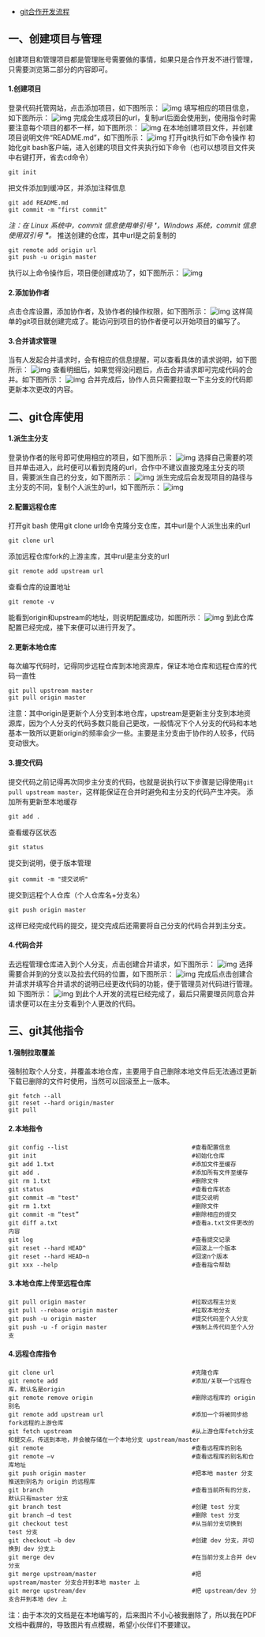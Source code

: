 - [git合作开发流程](https://www.cnblogs.com/jzcn/p/15109406.html)



## 一、创建项目与管理

创建项目和管理项目都是管理账号需要做的事情，如果只是合作开发不进行管理，只需要浏览第二部分的内容即可。

#### 1.创建项目

登录代码托管网站，点击添加项目，如下图所示：
 ![img](https://img2020.cnblogs.com/blog/2406897/202108/2406897-20210806164123719-1079184208.png)
 填写相应的项目信息，如下图所示：
 ![img](https://img2020.cnblogs.com/blog/2406897/202108/2406897-20210806164154062-738652253.png)
 完成会生成项目的url，复制url后面会使用到，使用指令时需要注意每个项目的都不一样，如下图所示：
 ![img](https://img2020.cnblogs.com/blog/2406897/202108/2406897-20210806164258611-2081032250.png)
 在本地创建项目文件，并创建项目说明文件“README.md”，如下图所示：
 ![img](https://img2020.cnblogs.com/blog/2406897/202108/2406897-20210806164321362-2035979971.png)
 打开git执行如下命令操作
 初始化git bash客户端，进入创建的项目文件夹执行如下命令（也可以想项目文件夹中右键打开，省去cd命令）

```
git init
```

把文件添加到缓冲区，并添加注释信息

```
git add README.md
git commit -m "first commit"
```

*注：在 Linux 系统中，commit 信息使用单引号 **'**，Windows 系统，commit 信息使用双引号 **"**。*
 推送创建的仓库，其中url是之前复制的

```
git remote add origin url
git push -u origin master
```

执行以上命令操作后，项目便创建成功了，如下图所示：
 ![img](https://img2020.cnblogs.com/blog/2406897/202108/2406897-20210806164436403-442707056.png)

#### 2.添加协作者

点击仓库设置，添加协作者，及协作者的操作权限，如下图所示：
 ![img](https://img2020.cnblogs.com/blog/2406897/202108/2406897-20210806164515970-306952726.png)
 这样简单的git项目就创建完成了。能访问到项目的协作者便可以开始项目的编写了。

#### 3.合并请求管理

当有人发起合并请求时，会有相应的信息提醒，可以查看具体的请求说明，如下图所示：
 ![img](https://img2020.cnblogs.com/blog/2406897/202108/2406897-20210806164558056-1612059261.png)
 查看明细后，如果觉得没问题后，点击合并请求即可完成代码的合并。如下图所示：
 ![img](https://img2020.cnblogs.com/blog/2406897/202108/2406897-20210806164640337-952125098.png)
 合并完成后，协作人员只需要拉取一下主分支的代码即更新本次更改的内容。

## 二、git仓库使用

#### 1.派生主分支

登录协作者的账号即可使用相应的项目，如下图所示：
 ![img](https://img2020.cnblogs.com/blog/2406897/202108/2406897-20210806164715785-2140654706.png)
 选择自己需要的项目并单击进入，此时便可以看到克隆的url，合作中不建议直接克隆主分支的项目，需要派生自己的分支，如下图所示：
 ![img](https://img2020.cnblogs.com/blog/2406897/202108/2406897-20210806164808364-384852383.png)
 派生完成后会发现项目的路径与主分支的不同，复制个人派生的url，如下图所示：
 ![img](https://img2020.cnblogs.com/blog/2406897/202108/2406897-20210806164847053-427117172.png)

#### 2.配置远程仓库

打开git bash 使用git clone url命令克隆分支仓库，其中url是个人派生出来的url

```
git clone url
```

添加远程仓库fork的上游主库，其中rul是主分支的url

```
git remote add upstream url
```

查看仓库的设置地址

```
git remote -v
```

能看到origin和upstream的地址，则说明配置成功，如图所示：
 ![img](https://img2020.cnblogs.com/blog/2406897/202108/2406897-20210806164939302-87369817.png)
 到此仓库配置已经完成，接下来便可以进行开发了。

#### 2.更新本地仓库

每次编写代码时，记得同步远程仓库到本地资源库，保证本地仓库和远程仓库的代码一直性

```
git pull upstream master
git pull origin master
```

注意：其中origin是更新个人分支到本地仓库，upstream是更新主分支到本地资源库，因为个人分支的代码多数只能自己更改，一般情况下个人分支的代码和本地基本一致所以更新origin的频率会少一些。主要是主分支由于协作的人较多，代码变动很大。

#### 3.提交代码

提交代码之前记得再次同步主分支的代码，也就是说执行以下步骤是记得使用`git pull upstream master`，这样能保证在合并时避免和主分支的代码产生冲突。
 添加所有更新至本地缓存

```
git add .
```

查看缓存区状态

```
git status	
```

提交到说明，便于版本管理

```
git commit -m "提交说明"
```

提交到远程个人仓库（个人仓库名+分支名）

```
git push origin master
```

这样已经完成代码的提交，提交完成后还需要将自己分支的代码合并到主分支。

#### 4.代码合并

去远程管理仓库进入到个人分支，点击创建合并请求，如下图所示：
 ![img](https://img2020.cnblogs.com/blog/2406897/202108/2406897-20210806165112751-944438546.png)
 选择需要合并到的分支以及拉去代码的位置，如下图所示：
 ![img](https://img2020.cnblogs.com/blog/2406897/202108/2406897-20210806165131156-1059049295.png)
 完成后点击创建合并请求并填写合并请求的说明已经更改代码的功能，便于管理员对代码进行管理。如
 下图所示：
 ![img](https://img2020.cnblogs.com/blog/2406897/202108/2406897-20210806165159956-1229799597.png)
 到此个人开发的流程已经完成了，最后只需要理员同意合并请求便可以在主分支看到个人更改的代码。

## 三、git其他指令

#### 1.强制拉取覆盖

强制拉取个人分支，并覆盖本地仓库，主要用于自己删除本地文件后无法通过更新下载已删除的文件时使用，当然可以回滚至上一版本。

```
git fetch --all
git reset --hard origin/master
git pull
```

#### 2.本地指令

```
git config --list									#查看配置信息
git init											#初始化仓库
git add 1.txt										#添加文件至缓存
git add .											#添加所有文件至缓存
git rm 1.txt										#删除文件
git status											#查看仓库状态
git commit –m "test"								#提交说明
git rm 1.txt										#删除文件
git commit -m “test”								#删除相应的提交	
git diff a.txt										#查看a.txt文件更改的内容
git log												#查看提交记录
git reset --hard HEAD^								#回滚上一个版本
git reset --hard HEAD~n								#回滚n个版本
git xxx --help										#查看指令帮助
```

#### 3.本地仓库上传至远程仓库

```
git pull origin master								#拉取远程主分支
git pull --rebase origin master						#拉取本地分支
git push -u origin master							#提交代码至个人分支
git push -u -f origin master						#强制上传代码至个人分支
```

#### 4.远程仓库指令

```
git clone url										#克隆仓库
git remote add										#添加/关联一个远程仓库，默认名是origin
git remote remove origin							#删除远程库的 origin 别名
git remote add upstream url							#添加一个将被同步给fork远程的上游仓库
git fetch upstream									#从上游仓库fetch分支和提交点，传送到本地，并会被存储在一个本地分支 upstream/master
git remote											#查看远程库的别名
git remote –v										#查看远程库的别名和仓库地址
git push origin master								#把本地 master 分支推送到别名为 origin 的远程库
git branch											#查看当前所有的分支，默认只有master 分支
git branch test										#创建 test 分支
git branch –d test									#删除 test 分支
git checkout test									#从当前分支切换到 test 分支
git checkout –b dev									#创建 dev 分支，并切换到 dev 分支上
git merge dev										#在当前分支上合并 dev 分支
git merge upstream/master							#把 upstream/master 分支合并到本地 master 上
git merge upstream/dev								#把 upstream/dev 分支合并到本地 dev 上
```

注：由于本次的文档是在本地编写的，后来图片不小心被我删除了，所以我在PDF文档中截屏的，导致图片有点模糊，希望小伙伴们不要建议。